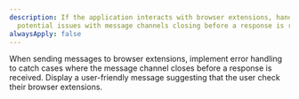 ```yaml
---
description: If the application interacts with browser extensions, handle
  potential issues with message channels closing before a response is received.
alwaysApply: false
---
```


When sending messages to browser extensions, implement error handling to catch cases where the message channel closes before a response is received. Display a user-friendly message suggesting that the user check their browser extensions.